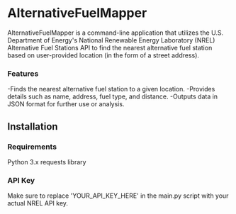 # AlternativeFuelMapper
AlternativeFuelMapper is a command-line application that utilizes the U.S. Department of Energy's National Renewable Energy Laboratory (NREL)
Alternative Fuel Stations API to find the nearest alternative fuel station based on user-provided location (in the form of a street address).

### Features
-Finds the nearest alternative fuel station to a given location.
-Provides details such as name, address, fuel type, and distance.
-Outputs data in JSON format for further use or analysis.

## Installation

### Requirements
Python 3.x
requests library

### API Key
Make sure to replace 'YOUR_API_KEY_HERE' in the main.py script with your actual NREL API key.


